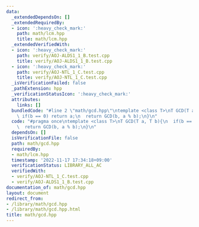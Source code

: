 ```yaml
---
data:
  _extendedDependsOn: []
  _extendedRequiredBy:
  - icon: ':heavy_check_mark:'
    path: math/lcm.hpp
    title: math/lcm.hpp
  _extendedVerifiedWith:
  - icon: ':heavy_check_mark:'
    path: verify/AOJ-ALDS1_1_B.test.cpp
    title: verify/AOJ-ALDS1_1_B.test.cpp
  - icon: ':heavy_check_mark:'
    path: verify/AOJ-NTL_1_C.test.cpp
    title: verify/AOJ-NTL_1_C.test.cpp
  _isVerificationFailed: false
  _pathExtension: hpp
  _verificationStatusIcon: ':heavy_check_mark:'
  attributes:
    links: []
  bundledCode: "#line 2 \"math/gcd.hpp\"\ntemplate <class T>\nT GCD(T a, T b){\n \
    \ if(b == 0) return a;\n  return GCD(b, a % b);\n}\n"
  code: "#pragma once\ntemplate <class T>\nT GCD(T a, T b){\n  if(b == 0) return a;\n\
    \  return GCD(b, a % b);\n}\n"
  dependsOn: []
  isVerificationFile: false
  path: math/gcd.hpp
  requiredBy:
  - math/lcm.hpp
  timestamp: '2022-11-17 17:34:18+09:00'
  verificationStatus: LIBRARY_ALL_AC
  verifiedWith:
  - verify/AOJ-NTL_1_C.test.cpp
  - verify/AOJ-ALDS1_1_B.test.cpp
documentation_of: math/gcd.hpp
layout: document
redirect_from:
- /library/math/gcd.hpp
- /library/math/gcd.hpp.html
title: math/gcd.hpp
---
```

